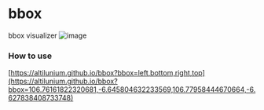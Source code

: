 # bbox
bbox visualizer
![image](https://github.com/altilunium/bbox/assets/70379302/3da831e1-bc30-44b4-a41c-f3b4b7edc73c)

### How to use
[https://altilunium.github.io/bbox?bbox=left,bottom,right,top](https://altilunium.github.io/bbox?bbox=106.76161822320681,-6.645804632233569,106.77958444670664,-6.627838408733748)

